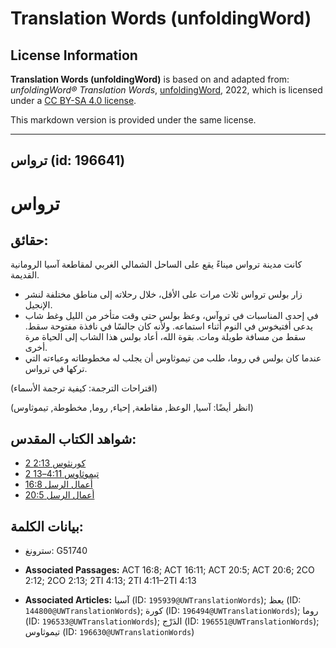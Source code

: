 # Translation Words (unfoldingWord)

## License Information

**Translation Words (unfoldingWord)** is based on and adapted from: _unfoldingWord® Translation Words_, [unfoldingWord](https://unfoldingword.org/utw), 2022, which is licensed under a [CC BY-SA 4.0 license](https://creativecommons.org/licenses/by-sa/4.0/legalcode.en).

This markdown version is provided under the same license.



--------------------------------

## ترواس (id: 196641)

ترواس
=====

حقائق:
------

كانت مدينة ترواس ميناءً يقع على الساحل الشمالي الغربي لمقاطعة آسيا الرومانية القديمة.

* زار بولس ترواس ثلاث مرات على الأقل، خلال رحلاته إلى مناطق مختلفة لنشر الإنجيل.
* في إحدى المناسبات في تروآس، وعظ بولس حتى وقت متأخر من الليل وغط شاب يدعى أفتيخوس في النوم أثناء استماعه. ولأنه كان جالسًا في نافذة مفتوحة سقط. سقط من مسافة طويلة ومات. بقوة الله، أعاد بولس هذا الشاب إلى الحياة مرة أخرى.
* عندما كان بولس في روما، طلب من تيموثاوس أن يجلب له مخطوطاته وعباءته التي تركها في ترواس.

(اقتراحات الترجمة: كيفية ترجمة الأسماء)

(انظر أيضًا: آسيا, الوعظ, مقاطعة, إحياء, روما, مخطوطة, تيموثاوس)

شواهد الكتاب المقدس:
--------------------

* [2 كورنثوس 2:13](https://ref.ly/2Cor2:13)
* [2 تيموثاوس 4:11–13](https://ref.ly/2Tim4:11-2Tim4:13)
* [أعمال الرسل 16:8](https://ref.ly/Acts16:8)
* [أعمال الرسل 20:5](https://ref.ly/Acts20:5)

بيانات الكلمة:
--------------

* سترونغ: G51740

* **Associated Passages:** ACT 16:8; ACT 16:11; ACT 20:5; ACT 20:6; 2CO 2:12; 2CO 2:13; 2TI 4:13; 2TI 4:11–2TI 4:13
* **Associated Articles:** آسيا (ID: `195939@UWTranslationWords`); يعظ (ID: `144800@UWTranslationWords`); كورة (ID: `196494@UWTranslationWords`); روما (ID: `196533@UWTranslationWords`); الدَرْج (ID: `196551@UWTranslationWords`); تيموثاوس (ID: `196630@UWTranslationWords`)

